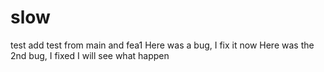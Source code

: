 # slow
test
add test from main and fea1
Here was a bug, I fix it now
Here was the 2nd bug, I fixed
I will see what happen